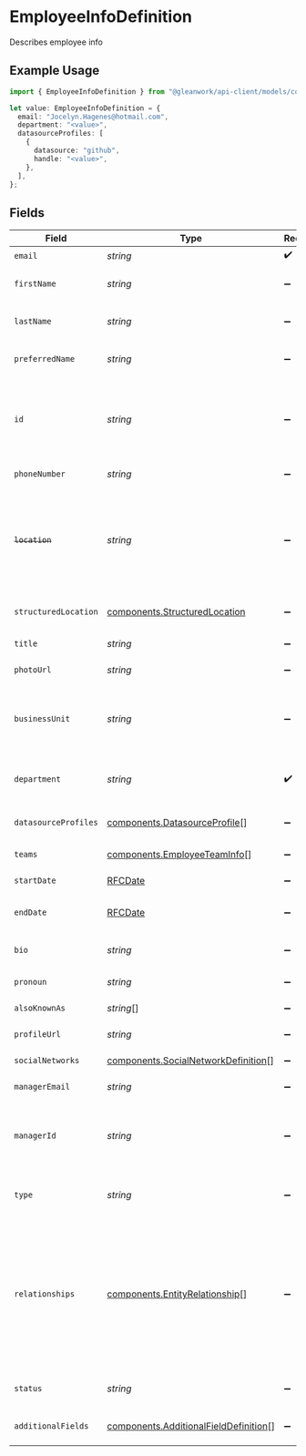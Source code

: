 # EmployeeInfoDefinition

Describes employee info

## Example Usage

```typescript
import { EmployeeInfoDefinition } from "@gleanwork/api-client/models/components";

let value: EmployeeInfoDefinition = {
  email: "Jocelyn.Hagenes@hotmail.com",
  department: "<value>",
  datasourceProfiles: [
    {
      datasource: "github",
      handle: "<value>",
    },
  ],
};
```

## Fields

| Field                                                                                                                                                                                                                                                           | Type                                                                                                                                                                                                                                                            | Required                                                                                                                                                                                                                                                        | Description                                                                                                                                                                                                                                                     |
| --------------------------------------------------------------------------------------------------------------------------------------------------------------------------------------------------------------------------------------------------------------- | --------------------------------------------------------------------------------------------------------------------------------------------------------------------------------------------------------------------------------------------------------------- | --------------------------------------------------------------------------------------------------------------------------------------------------------------------------------------------------------------------------------------------------------------- | --------------------------------------------------------------------------------------------------------------------------------------------------------------------------------------------------------------------------------------------------------------- |
| `email`                                                                                                                                                                                                                                                         | *string*                                                                                                                                                                                                                                                        | :heavy_check_mark:                                                                                                                                                                                                                                              | The employee's email                                                                                                                                                                                                                                            |
| `firstName`                                                                                                                                                                                                                                                     | *string*                                                                                                                                                                                                                                                        | :heavy_minus_sign:                                                                                                                                                                                                                                              | The first name of the employee. **Note**: The value cannot be empty<br/>                                                                                                                                                                                        |
| `lastName`                                                                                                                                                                                                                                                      | *string*                                                                                                                                                                                                                                                        | :heavy_minus_sign:                                                                                                                                                                                                                                              | The last name of the employee. **Note**: The value cannot be empty<br/>                                                                                                                                                                                         |
| `preferredName`                                                                                                                                                                                                                                                 | *string*                                                                                                                                                                                                                                                        | :heavy_minus_sign:                                                                                                                                                                                                                                              | The preferred name or nickname of the employee                                                                                                                                                                                                                  |
| `id`                                                                                                                                                                                                                                                            | *string*                                                                                                                                                                                                                                                        | :heavy_minus_sign:                                                                                                                                                                                                                                              | **[Advanced]** A unique universal internal identifier for the employee. This is solely used for understanding manager relationships along with `managerId`.<br/>                                                                                                |
| `phoneNumber`                                                                                                                                                                                                                                                   | *string*                                                                                                                                                                                                                                                        | :heavy_minus_sign:                                                                                                                                                                                                                                              | The employee's phone number.                                                                                                                                                                                                                                    |
| ~~`location`~~                                                                                                                                                                                                                                                  | *string*                                                                                                                                                                                                                                                        | :heavy_minus_sign:                                                                                                                                                                                                                                              | : warning: ** DEPRECATED **: This will be removed in a future release, please migrate away from it as soon as possible.<br/><br/>The employee's location (city/office name etc).                                                                                |
| `structuredLocation`                                                                                                                                                                                                                                            | [components.StructuredLocation](../../models/components/structuredlocation.md)                                                                                                                                                                                  | :heavy_minus_sign:                                                                                                                                                                                                                                              | Detailed location with information about country, state, city etc.                                                                                                                                                                                              |
| `title`                                                                                                                                                                                                                                                         | *string*                                                                                                                                                                                                                                                        | :heavy_minus_sign:                                                                                                                                                                                                                                              | The employee's role title.                                                                                                                                                                                                                                      |
| `photoUrl`                                                                                                                                                                                                                                                      | *string*                                                                                                                                                                                                                                                        | :heavy_minus_sign:                                                                                                                                                                                                                                              | The employee's profile pic                                                                                                                                                                                                                                      |
| `businessUnit`                                                                                                                                                                                                                                                  | *string*                                                                                                                                                                                                                                                        | :heavy_minus_sign:                                                                                                                                                                                                                                              | Typically the highest level organizational unit; generally applies to bigger companies with multiple distinct businesses.                                                                                                                                       |
| `department`                                                                                                                                                                                                                                                    | *string*                                                                                                                                                                                                                                                        | :heavy_check_mark:                                                                                                                                                                                                                                              | An organizational unit where everyone has a similar task, e.g. `Engineering`.                                                                                                                                                                                   |
| `datasourceProfiles`                                                                                                                                                                                                                                            | [components.DatasourceProfile](../../models/components/datasourceprofile.md)[]                                                                                                                                                                                  | :heavy_minus_sign:                                                                                                                                                                                                                                              | The datasource profiles of the employee, e.g. `Slack`,`Github`.                                                                                                                                                                                                 |
| `teams`                                                                                                                                                                                                                                                         | [components.EmployeeTeamInfo](../../models/components/employeeteaminfo.md)[]                                                                                                                                                                                    | :heavy_minus_sign:                                                                                                                                                                                                                                              | Info about the employee's team(s)                                                                                                                                                                                                                               |
| `startDate`                                                                                                                                                                                                                                                     | [RFCDate](../../types/rfcdate.md)                                                                                                                                                                                                                               | :heavy_minus_sign:                                                                                                                                                                                                                                              | The date when the employee started                                                                                                                                                                                                                              |
| `endDate`                                                                                                                                                                                                                                                       | [RFCDate](../../types/rfcdate.md)                                                                                                                                                                                                                               | :heavy_minus_sign:                                                                                                                                                                                                                                              | If a former employee, the last date of employment.                                                                                                                                                                                                              |
| `bio`                                                                                                                                                                                                                                                           | *string*                                                                                                                                                                                                                                                        | :heavy_minus_sign:                                                                                                                                                                                                                                              | Short biography or mission statement of the employee.                                                                                                                                                                                                           |
| `pronoun`                                                                                                                                                                                                                                                       | *string*                                                                                                                                                                                                                                                        | :heavy_minus_sign:                                                                                                                                                                                                                                              | She/her, He/his or other pronoun.                                                                                                                                                                                                                               |
| `alsoKnownAs`                                                                                                                                                                                                                                                   | *string*[]                                                                                                                                                                                                                                                      | :heavy_minus_sign:                                                                                                                                                                                                                                              | Other names associated with the employee.                                                                                                                                                                                                                       |
| `profileUrl`                                                                                                                                                                                                                                                    | *string*                                                                                                                                                                                                                                                        | :heavy_minus_sign:                                                                                                                                                                                                                                              | Link to internal company person profile.                                                                                                                                                                                                                        |
| `socialNetworks`                                                                                                                                                                                                                                                | [components.SocialNetworkDefinition](../../models/components/socialnetworkdefinition.md)[]                                                                                                                                                                      | :heavy_minus_sign:                                                                                                                                                                                                                                              | List of social network profiles.                                                                                                                                                                                                                                |
| `managerEmail`                                                                                                                                                                                                                                                  | *string*                                                                                                                                                                                                                                                        | :heavy_minus_sign:                                                                                                                                                                                                                                              | The email of the employee's manager                                                                                                                                                                                                                             |
| `managerId`                                                                                                                                                                                                                                                     | *string*                                                                                                                                                                                                                                                        | :heavy_minus_sign:                                                                                                                                                                                                                                              | **[Advanced]** A unique universal internal identifier for the employee's manager. This is solely used in conjunction with `id`.<br/>                                                                                                                            |
| `type`                                                                                                                                                                                                                                                          | *string*                                                                                                                                                                                                                                                        | :heavy_minus_sign:                                                                                                                                                                                                                                              | The type of the employee, an enum of `FULL_TIME`, `CONTRACTOR`, `NON_EMPLOYEE`                                                                                                                                                                                  |
| `relationships`                                                                                                                                                                                                                                                 | [components.EntityRelationship](../../models/components/entityrelationship.md)[]                                                                                                                                                                                | :heavy_minus_sign:                                                                                                                                                                                                                                              | List of unidirectional relationships with other employees. E.g. this employee (`A`) is a CHIEF_OF_STAFF to another employee (`B`); or this employee (`A`) is an EXECUTIVE_ASSISTANT of another employee (`C`). The mapping should be attached to `A`'s profile. |
| `status`                                                                                                                                                                                                                                                        | *string*                                                                                                                                                                                                                                                        | :heavy_minus_sign:                                                                                                                                                                                                                                              | The status of the employee, an enum of `CURRENT`, `FUTURE`, `EX`                                                                                                                                                                                                |
| `additionalFields`                                                                                                                                                                                                                                              | [components.AdditionalFieldDefinition](../../models/components/additionalfielddefinition.md)[]                                                                                                                                                                  | :heavy_minus_sign:                                                                                                                                                                                                                                              | List of additional fields with more information about the employee.                                                                                                                                                                                             |